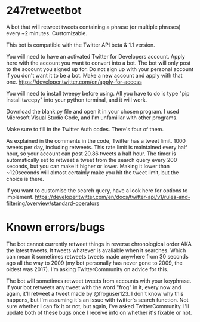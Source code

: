 # 247retweetbot
A bot that will retweet tweets containing a phrase (or multiple phrases) every ~2 minutes. Customizable. 

This bot is compatible with the Twitter API beta & 1.1 version.

You will need to have an activated Twitter for Developers account. Apply here with the account you want to convert into a bot. The bot will only post to the account you signed up for. Do not sign up with your personal account if you don't want it to be a bot. Make a new account and apply with that one.
 https://developer.twitter.com/en/apply-for-access

You will need to install tweepy before using. All you have to do is type "pip install tweepy" into your python terminal, and it will work.

Download the blank.py file  and open it in your chosen program. I used Microsoft Visual Studio Code, and I'm unfamiliar with other programs.

Make sure to fill in the Twitter Auth codes. There's four of them.

As explained in the comments in the code, Twitter has a tweet limit. 1000 tweets per day, including retweets. This rate limit is maintained every half hour, so your account can post 20.86 tweets a half hour. The timer is automatically set to retweet a tweet from the search query every 200 seconds, but you can make it higher or lower. Making it lower than ~120seconds will almost certainly make you hit the tweet limit, but the choice is there.

If you want to customise the search query, have a look here for options to implement.
https://developer.twitter.com/en/docs/twitter-api/v1/rules-and-filtering/overview/standard-operators

# Known errors/bugs

The bot cannot currently retweet things in reverse chronological order AKA the latest tweets. It tweets whatever is avaliable when it searches. Which can mean it sometimes retweets tweets made anywhere from 30 seconds ago all the way to 2009 (my bot personally has never gone to 2009, the oldest was 2017). I'm asking TwitterCommunity on advice for this.

The bot will sometimes retweet tweets from accounts with your keyphrase. If your bot retweets any tweet with the word "frog" in it, every now and again, it'll retweet a tweet made by @froguser123. I don't know why this happens, but I'm assuming it's an issue with twitter's search function. Not sure whether I can fix it or not, but again, I've asked TwitterCommunity. I'll update both of these bugs once I receive info on whether it's fixable or not. 
